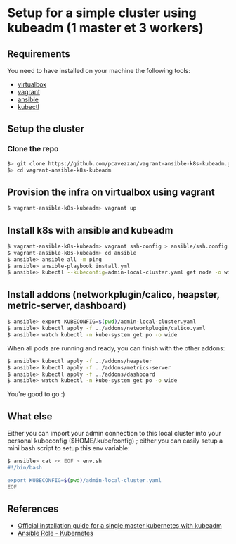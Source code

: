 # Setup for a simple cluster using kubeadm (1 master et 3 workers) 

## Requirements

You need to have installed on your machine the following tools:
* [virtualbox](https://www.virtualbox.org/)
* [vagrant](https://www.vagrantup.com/)
* [ansible](https://www.ansible.com/)
* [kubectl](https://kubernetes.io/fr/docs/tasks/tools/install-kubectl/)

## Setup the cluster

### Clone the repo

```bash
$> git clone https://github.com/pcavezzan/vagrant-ansible-k8s-kubeadm.git
$> cd vagrant-ansible-k8s-kubeadm
```

## Provision the infra on virtualbox using vagrant

```bash
$ vagrant-ansible-k8s-kubeadm> vagrant up
```

## Install k8s with ansible and kubeadm

```bash
$ vagrant-ansible-k8s-kubeadm> vagrant ssh-config > ansible/ssh.config
$ vagrant-ansible-k8s-kubeadm> cd ansible 
$ ansible> ansible all -m ping
$ ansible> ansible-playbook install.yml
$ ansible> kubectl --kubeconfig=admin-local-cluster.yaml get node -o wide
```

## Install addons (networkplugin/calico, heapster, metric-server, dashboard)

```bash
$ ansible> export KUBECONFIG=$(pwd)/admin-local-cluster.yaml
$ ansible> kubectl apply -f ../addons/networkplugin/calico.yaml
$ ansible> watch kubectl -n kube-system get po -o wide
```

When all pods are running and ready, you can finish with the other addons:

```bash
$ ansible> kubectl apply -f ../addons/heapster
$ ansible> kubectl apply -f ../addons/metrics-server
$ ansible> kubectl apply -f ../addons/dashboard
$ ansible> watch kubectl -n kube-system get po -o wide
```

You're good to go :)


## What else

Either you can import your admin connection to this local cluster into your personal kubeconfig ($HOME/.kube/config) ; either you can easily setup a mini bash script to setup this env variable:

```bash
$ ansible> cat << EOF > env.sh
#!/bin/bash

export KUBECONFIG=$(pwd)/admin-local-cluster.yaml 
EOF
```


## References

* [Official installation guide for a single master kubernetes with kubeadm](https://kubernetes.io/fr/docs/setup/independent/create-cluster-kubeadm/)
* [Ansible Role - Kubernetes](https://galaxy.ansible.com/geerlingguy/kubernetes)
